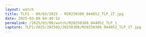 ```yaml
---
layout: watch
title: TLP1 - 09/03/2025 - M20250309_044052_TLP_1T.jpg
date: 2025-03-09 04:40:52
permalink: /2025/03/09/watch/M20250309_044052_TLP_1
capture: TLP1/2025/202503/20250308/M20250309_044052_TLP_1T.jpg
---
```

